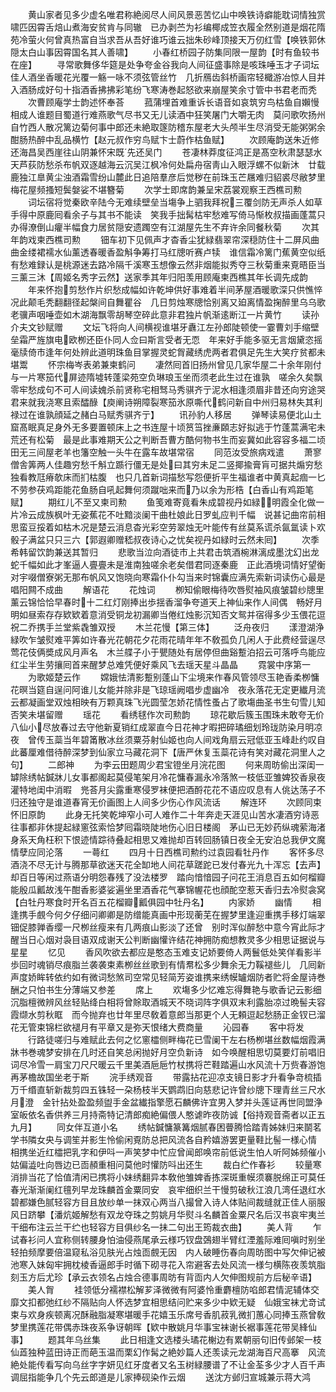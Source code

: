 <!-- { "loadSidebar": true } -->
　　黄山家者见多少虚名唯君称絶阅尽人间风景恶苦忆山中唤铁诗癖能耽词情独赏啸匹因霄舌焙山煮海安贫肯与同辙　已办剥苎为衫编椰成笠衣履全然别道是烟花隋苑冷萤火何曾真热富自当求吾从吾好谁巧谁云拙朱砂峰顶接天万仞红雪【唤铁郭休隠太白山事因霄国名其人善啸】
　　小春红桥园子防集同限一屋韵【时有鱼较书在座】
　　寻常歌舞侈华筵是处争夸金谷我向人间征盛事除是咳珠唾玉才子词坛佳人酒坐香暖花光覆一觞一咏不须弦管丝竹　几折鴈齿斜桥画帘轻檝游冶惊人目并入酒肠成好句十指酒香拂拂彩笔纷飞寒涛巻起怒欲来崩屋笑余寸管中书君老而秃
　　次曹顾庵学士韵述怀奉荅
　　菰蒲埋首难重诉长语音如哀筑穷鸟枯鱼自嬾慢相成人谁题目蜀道行难燕歌气尽书又无儿读酒中狂笑屠门大嚼无肉　莫问歌吹扬州自竹西人散况篱边菊何事中郎还未絶取篴防稽东屋老大头颅半生尽消受无能粥粥余酣肠热醉中乱品横竹【赵元叔作穷鸟赋卞士蔚作枯鱼赋】
　　次顾庵韵送朱近修还海昌吴西崖往山阴兼怀宋既先还吴门
　　苍凄林莽度征鸿正是髙空秋肃瑟瑟水天芦荻防愁杀布帆双逐越海云沉吴江枫冷何处扁舟宿靑山入眼浮螺不似新沐　廿载鹿独江臯黄尘浊酒霜雪纷山麓此日追陪羣彦后觉秽在前珠玉芒屩难归貂裘尽敝梦里梅花屋频搔短鬓媻娑不堪簪菊
　　次学士即席韵兼呈宋荔裳观察王西樵司勲
　　词坛宿将觉秦欧辛陆今无难续壁垒当塲争上驷我拜祝三覆剑防无声杀人如草手得中原鹿囘看余子与其书不能读　笑我手拙髯枯牢愁难写倚马惭枚叔描画蓬蒿只办得潦倒山癯半幅食力居贫隠安遗躅空有江湖屋先生不弃许余同餐秋菊
　　次其年韵戏柬西樵司勲
　　钿车初下见佩声才杳香尘犹緑翡翠帘深穏防住十二屏风曲曲金缕裙襦水仙薰透春暖香盈斛争筹打马红牕听赛卢犊　谁信霜冷篱门蕉黄空似纸有愁难録认是桃源迷去路冷隔千溪寒玉想像云然非烟能拟秀夺三秋菊重来覔晤臣当三薰三沐【周姬名秀字云然】送家季其年归阳羡用顾庵柬西樵其年长调先成韵
　　年来怀抱剪愁作片织愁成幅如许乾坤供好事难着半间茅屋酒暖歌深只供憔悴况此颠毛秃翻翻径起槃间自舞瞿谷　几日剪烛寒牕恰别离又廹离情盈掬醉里乌乌歌老骥声咽唾壶如木湖海飘零胡琴空碎此意非君独片帆渐逺断江一片黄竹
　　读孙介夫文钞赋赠
　　文坛飞将向人间横视谁堪牙纛江左孙郎陡顿使一霎曹刘手缩壁垒霜严旌旗电欧栁还臣仆同人佥曰斯言受者无恧　年来好手能多驱无言烟黛恣摇毫牍倚市逢年何处辨此道明珠鱼目掌握灵蛇胷藏绣虎两者君俱足先生大笑疗贫都未堪鬻
　　怀宗梅岑表弟兼柬鹤问
　　凄然囘首旧扬州曾见几家华屋二十余年刚付与一片寒笳代屏迹隋墟转蓬梁苑空负琳琅玉坐而须老此生过在谁孰　嗟余久矣飘零牢愁成句不可人间读媿杀前贤称宅相驽马秀骐齐亍泥水相逢须眉非昔还向穷途哭君来就我浇寒且索醽醁【庾阐诗朔障裂寒笳氷原嘶代鹤问新自中州归易林失其利禄过在谁孰顔延之赭白马赋秀骐齐亍】
　　讯孙豹人移居
　　弹琴读易便北山土窟髙眠真足身外无多要置顿床上之书连屋十顷筼筜挫亷頥志好拟逃于竹蓬蒿满宅未荒还有松菊　最是此事难期天公之判断吾曹方酷何物书生而妄冀如此容容多福二顷田无三间屋老羊也籓空触一头牛在露车故堪常宿
　　同范汝受旅病戏遣
　　萧寥僧舎筭两人佳趣穷愁千斛立踬行僵无是处曰其穷未足二竖揶揄膏肓可据共煽穷愁独看教尫瘠欹床而扪枯腹　也只几首新词描愁写怨便折平生福谁者中黄真起痼一匕不劳参茯鸡距能花鱼肠自吼起舞何须蹴咄来而乃以余为形梏【白香山有鸡距笔赋】
　　期红儿不至又柬司勲
　　鱼笺难寄竟看朱成碧视丹如緑明霞全化做一片冷云成族枫叶无姿蕉花不吐黯淡阑干曲杜娘此日罗虬应判千幅　说甚记曲帘前相思蛮豆挼着如枯木况是楚云消息杳光彩空劳翠烛无叶能传有丝莫系谎杀氤氲读卜欢骰子满盆只只三六【郭遐卿赠嵇叔夜诗心之忧矣视丹如緑时云然未囘】
　　次季希韩留饮韵兼送其暂归
　　悲歌当泣向酒徒市上共君击筑酒椀淋漓成墨沈幻出龙蛇千幅如此才峯逼人亹亹未是淮南独嗟余老矣借君同逐秦鹿　正此酒境词情好望衡对宇啜僧寮粥无那布帆风又饱晓向寒霜仆仆勾当来时锦囊应满先索新词读伤心最是唱阳闗不成曲
　　解语花
　　花烛词
　　栁知偷眼梅待吹唇熨袖风痕皱碧纱牕里薰云锦恰恰早春时十二红灯刚捧出歩揺香溜争夸道天上神仙来作人间偶　畅好月明如昼索存存欵欵着意消受铜龙初漏卿当倦红烛影沉知否文鸳并宿得多少玉偎花逗祝二乔携手兰堂紫毳雏双授
　　木兰花慢【第三体】
　　泛舟夜归
　　漾澄湖浄緑吹乍皱熨难平筭如许春光花朝花夕花雨花晴年年不敎孤负几闲人于此费经营逞尽莺花伎俩奬成风月声名　木兰艓子小于甖随处有居停但曲谿蹔泊招云可落呼鸟能应红尘半生劳攘囘首来醒梦总难凭便好乘风飞去瑶天星斗晶晶
　　霓裳中序第一
　　为歌姬楚云作
　　嫦娥怯清影蹔别蓬山下尘境来作春风管领尽玉艳香柔栁慵花暝当筵自逞问阿谁儿女能并除非是飞琼瑶阙唱步虚幽冷　夜永落花无定更纎月流云都凝画堂双烛相映有万颗真珠飞光圆莹怎娇花情性蚤占了歌塲曲圣书生句雪儿知否笑未堪留赠
　　瑶花
　　看绣毬作次司勲韵
　　琼花歇后簇玉围珠未敢夸无价八仙小尽放春过去守他新夏销红成翠直今日花神才暇把碎璚细划玲珑防染月明凉夜　曾传玉蘂当年碧筩散冰丝须粟芬射仙姬也向人间戏角扇云冠低亚玉峰赴约叹自此蕃厘难借待醉深梦到仙家立马藏花洞下【唐严休复玉蘂花诗有笑对藏花洞里人之句】
　　二郎神
　　为李云田题周少君宝镫坐月浣花图
　　何来周昉偷出深闺一罅除绣帖鍼牀儿女事都阁起莫侵笔架月冷花慵春漏永冷落煞一枝低亚雏婢狡香泉夜灌特地闺中消暇　兠荅月尖露重寒侵罗袜便把酒酹花花不语应叹息有人佻达荡子不归还独守是谁道春宵无价画图上人间多少伤心作风流话
　　解连环
　　次顾同束怀旧原韵
　　此身无托笑乾坤窄小可人难作二十年奔走天涯见山苦水凄酒穷诗恶往事都非休提起緑窻弦索恰梦囘霜晓陡地伤心旧日楼阁　茅山已无妙药纵魂萦海渚身系天角枉积下恨迹情踪待叠起相思又难抛却百转回肠镇日夜全无安泊总我伊文魔情孽应同沦落
　　一蕚红
　　四月十日西樵司勲约过袁园看牡丹作
　　客怀多尽酒浇不尽无计与腾那草欲迷天花全缷地人间花草蹉跎已发付春光九十浑忘【去声】却百日等闲过燕语分明怨春残了没法楼罗　踏向愔愔园子问花王消息百五如何榴瓣能殷瓜瓤故浅午酣香影婆娑遍坐里酒香花气搴锦幄花也顔酡空惹天香归去冷熨衾窝【白牡丹寒食时开名百五花榴瓣瓤俱园中牡丹名】
　　内家娇
　　幽情
　　相逢携手覻今何夕仔细问卿卿是防缯能真画中形现蘅芜在握梦里逢迎重携手移灯端翠钿促膝亸香缨一尺栁丝瘦来有几两痕山影淡了还曾　别时浑似醉愁中意今宵此际才醒当日心烟对袅目语双成谢天公判断幽懽许结花神拥防痴想教灵多少相思证据说与星星
　　忆见
　　香风吹欲去都应是憨态玉难支记娇要倚人两鬟低处笑佯看影半歩回时魂销尽痕脂兰袭袭束素栁丝丝歌到有情帬松多少舞余无力鞵褪些儿　几囘新声度娇眸转依约如有微词愁煞司空常见轻简芳姿谁携来绣幙罏烟防者贮将金屋诗巻酬之只怕书生分薄端又参差
　　席上
　　欢塲多少忆难忘得舞艳与歌香记云影细沉脂檀微辨风丝轻贴绛白相将曾賖取酒城天不晓词阵字俱双末利露胎凉过晩髻夫容霞缬水剪秋眶　而今抛弃也廿年里尽敎着意郎当那更个人无頼逗起愁肠正金钗已溜花无管束锦栏欲褪月有平章又是弥天恨绪大费商量
　　沁园春
　　客中将发
　　行路徒嗟归与难赋此去何之忆窻櫺侧畔梅花已雪阑干左右杨栁堪丝数幅烟霞满牀书巻魂梦安排在几时还自笑总闲抛好月空负新诗　如今唤醒相思切莫要灯前唱旧词尽冷雪一肩宝刀尺尺暖云千里美酒巵巵竹杖携将芒鞋踏遍山水风流十万赀春游饱再茅檐故国坐老于斯
　　浣手绣观音
　　带露拈花迎凉支镜日影才升看争竒梳插万千缗直斩新裁剪四五铢轻一朶杨枝半天鹦鹉旧向慈悲记许曾纱牕下理青丝三尺水月澄　金针拈处盈盈频盥手金盆纎指擎愿石麟佛许宜男入梦并头莲证再世同盟浄室皈依名香供养三月持斋特记清郎痴絶偏偎人憨谑昨夜防诚【俗持观音斋者以正五九月】
　　同女伴互道小名
　　绣帖鍼慵篆篝烟腻春困瞢腾恰踏青姊妹归来鬬茗学书隣女央与调笙并影生怜偷闲覔防总把风流各自矜嬉游罢更量鞋比髻一様心情　相携坐近红櫺把乳字和伊呌一声笑梦中忙应曾闻郎唤帘前低说生怕人听阿姊频催小姑偏澁吐向唇边已靣頳重相问莫他时懽防呌出还生
　　裁白纻作春衫
　　较量寒消排当花了恰值清闲已携将小妹绣翻异本敎他雏婢香拣深斑重幙须褰脱绵正可莫任春光渐渐阑红氊列早龙珠麟首金粟同安　哀牢细织兰干慢剪破秋江浪几湾任退红水碧都嫌色腻轻容方目且放纱单一抹双心两当八撮曾入诗人体贴间裁缝就正佳人丽服风日跻攀【潘炕姬解愁有双龙夺珠之剪姚月华熨斗名麟首金粟尺名后汉书哀牢夷兰干细布注云兰干纻也轻容方目俱纱名一抺二句出王筠裁衣曲】
　　美人背
　　乍试春衫问人宜称侧转腰身怕油侵燕尾承云様巧钗盘鵶翅半臂红湮羞际难囘嗔时别坐轻拍频摩要倍温窥私浴见肤光占烛靣覻无因　内人破睡伤春向周昉图中写欠伸记被池寒入妹匈牢拥枕棱香逼郎手时循下砌寻花入帘避客去处风流一様匀横陈夜羡筑脂刻玉方后尤珍【承云衣领名占烛合德事周昉有背靣内人欠伸图规前方后秘辛语】
　　美人胷
　　袿领低分襦襟松解芗泽微微有阿婆怜重麝檀防啗郎君情泥辅体交靡文扣都弛红纱不隔贴向人怀选梦宜相思结问贮来多少中欵无疑　仙娥宝袜尤竒试束与欢身疾顿离况酥融脂凝寒堪暖手花嬉玉乐席号香肌菽乳微扪蕙心同捧玉燕曾敎梦里携莲花带偶赤珠夜系争讶朝晖【欵中散姚月华事宝袜谢长裾事莲花带吴綘仙事】
　　题其年乌丝集
　　此日相逢文选楼头璚花榭边有累朝丽句旧传邺架一枝仙蕋独种蓝田诗正而葩玉温而栗幻作髯之絶妙篇人还羡读元龙湖海百尺高搴　风流絶处能传看写向乌丝字字妍见红牙度者又名玉树緑腰谱了不让金荃多少才人百千声调屈指能争几个先云郎道是儿家捧砚染作云烟
　　送沈方邺归宣城兼示蒋大鸿
